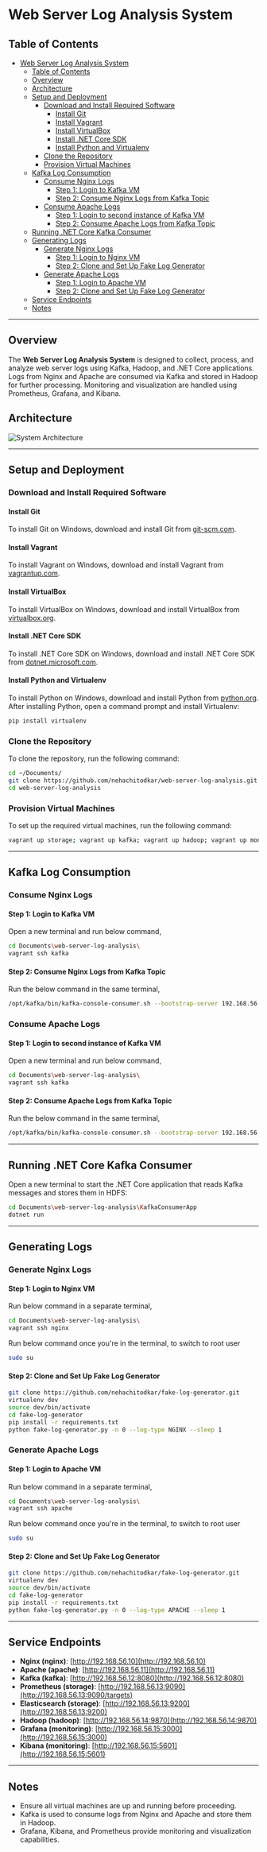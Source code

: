 # Web Server Log Analysis System

## Table of Contents
- [Web Server Log Analysis System](#web-server-log-analysis-system)
  - [Table of Contents](#table-of-contents)
  - [Overview](#overview)
  - [Architecture](#architecture)
  - [Setup and Deployment](#setup-and-deployment)
    - [Download and Install Required Software](#download-and-install-required-software)
      - [Install Git](#install-git)
      - [Install Vagrant](#install-vagrant)
      - [Install VirtualBox](#install-virtualbox)
      - [Install .NET Core SDK](#install-net-core-sdk)
      - [Install Python and Virtualenv](#install-python-and-virtualenv)
    - [Clone the Repository](#clone-the-repository)
    - [Provision Virtual Machines](#provision-virtual-machines)
  - [Kafka Log Consumption](#kafka-log-consumption)
    - [Consume Nginx Logs](#consume-nginx-logs)
      - [Step 1: Login to Kafka VM](#step-1-login-to-kafka-vm)
      - [Step 2: Consume Nginx Logs from Kafka Topic](#step-2-consume-nginx-logs-from-kafka-topic)
    - [Consume Apache Logs](#consume-apache-logs)
      - [Step 1: Login to second instance of Kafka VM](#step-1-login-to-second-instance-of-kafka-vm)
      - [Step 2: Consume Apache Logs from Kafka Topic](#step-2-consume-apache-logs-from-kafka-topic)
  - [Running .NET Core Kafka Consumer](#running-net-core-kafka-consumer)
  - [Generating Logs](#generating-logs)
    - [Generate Nginx Logs](#generate-nginx-logs)
      - [Step 1: Login to Nginx VM](#step-1-login-to-nginx-vm)
      - [Step 2: Clone and Set Up Fake Log Generator](#step-2-clone-and-set-up-fake-log-generator)
    - [Generate Apache Logs](#generate-apache-logs)
      - [Step 1: Login to Apache VM](#step-1-login-to-apache-vm)
      - [Step 2: Clone and Set Up Fake Log Generator](#step-2-clone-and-set-up-fake-log-generator-1)
  - [Service Endpoints](#service-endpoints)
  - [Notes](#notes)

---

## Overview
The **Web Server Log Analysis System** is designed to collect, process, and analyze web server logs using Kafka, Hadoop, and .NET Core applications. Logs from Nginx and Apache are consumed via Kafka and stored in Hadoop for further processing. Monitoring and visualization are handled using Prometheus, Grafana, and Kibana.

## Architecture

![System Architecture](./images/web-server-log-analysis-system-architecture.png)

---

## Setup and Deployment
### Download and Install Required Software

#### Install Git
To install Git on Windows, download and install Git from [git-scm.com](https://git-scm.com/downloads).

#### Install Vagrant
To install Vagrant on Windows, download and install Vagrant from [vagrantup.com](https://www.vagrantup.com/).

#### Install VirtualBox
To install VirtualBox on Windows, download and install VirtualBox from [virtualbox.org](https://www.virtualbox.org/wiki/Downloads).

#### Install .NET Core SDK
To install .NET Core SDK on Windows, download and install .NET Core SDK from [dotnet.microsoft.com](https://dotnet.microsoft.com/download).

#### Install Python and Virtualenv
To install Python on Windows, download and install Python from [python.org](https://www.python.org/downloads/).
After installing Python, open a command prompt and install Virtualenv:
```sh
pip install virtualenv
```

### Clone the Repository
To clone the repository, run the following command:

```sh
cd ~/Documents/
git clone https://github.com/nehachitodkar/web-server-log-analysis.git
cd web-server-log-analysis
```
### Provision Virtual Machines
To set up the required virtual machines, run the following command:

```sh
vagrant up storage; vagrant up kafka; vagrant up hadoop; vagrant up monitoring; vagrant up nginx; vagrant up apache
```

---

## Kafka Log Consumption
### Consume Nginx Logs
#### Step 1: Login to Kafka VM
Open a new terminal and run below command,
```sh
cd Documents\web-server-log-analysis\
vagrant ssh kafka
```

#### Step 2: Consume Nginx Logs from Kafka Topic
Run the below command in the same terminal,
```sh
/opt/kafka/bin/kafka-console-consumer.sh --bootstrap-server 192.168.56.12:9092 --topic nginx-logs --from-beginning
```

### Consume Apache Logs
#### Step 1: Login to second instance of Kafka VM
Open a new terminal and run below command,
```sh
cd Documents\web-server-log-analysis\
vagrant ssh kafka
```

#### Step 2: Consume Apache Logs from Kafka Topic
Run the below command in the same terminal,
```sh
/opt/kafka/bin/kafka-console-consumer.sh --bootstrap-server 192.168.56.12:9092 --topic apache-logs --from-beginning
```

---

## Running .NET Core Kafka Consumer
Open a new terminal to start the .NET Core application that reads Kafka messages and stores them in HDFS:

```sh
cd Documents\web-server-log-analysis\KafkaConsumerApp
dotnet run
```

---

## Generating Logs

### Generate Nginx Logs
#### Step 1: Login to Nginx VM
Run below command in a separate terminal,
```sh
cd Documents\web-server-log-analysis\
vagrant ssh nginx
```
Run below command once you're in the terminal, to switch to root user
```sh
sudo su
```
#### Step 2: Clone and Set Up Fake Log Generator
```sh
git clone https://github.com/nehachitodkar/fake-log-generator.git
virtualenv dev
source dev/bin/activate
cd fake-log-generator
pip install -r requirements.txt
python fake-log-generator.py -n 0 --log-type NGINX --sleep 1
```

### Generate Apache Logs
#### Step 1: Login to Apache VM
Run below command in a separate terminal,
```sh
cd Documents\web-server-log-analysis\
vagrant ssh apache
```
Run below command once you're in the terminal, to switch to root user
```sh
sudo su
```
#### Step 2: Clone and Set Up Fake Log Generator
```sh
git clone https://github.com/nehachitodkar/fake-log-generator.git
virtualenv dev
source dev/bin/activate
cd fake-log-generator
pip install -r requirements.txt
python fake-log-generator.py -n 0 --log-type APACHE --sleep 1
```

---

## Service Endpoints
- **Nginx (nginx)**: [http://192.168.56.10](http://192.168.56.10)
- **Apache (apache)**: [http://192.168.56.11](http://192.168.56.11)
- **Kafka (kafka)**: [http://192.168.56.12:8080](http://192.168.56.12:8080)
- **Prometheus (storage)**: [http://192.168.56.13:9090](http://192.168.56.13:9090/targets)
- **Elasticsearch (storage)**: [http://192.168.56.13:9200](http://192.168.56.13:9200)
- **Hadoop (hadoop)**: [http://192.168.56.14:9870](http://192.168.56.14:9870)
- **Grafana (monitoring)**: [http://192.168.56.15:3000](http://192.168.56.15:3000)
- **Kibana (monitoring)**: [http://192.168.56.15:5601](http://192.168.56.15:5601)

---

## Notes
- Ensure all virtual machines are up and running before proceeding.
- Kafka is used to consume logs from Nginx and Apache and store them in Hadoop.
- Grafana, Kibana, and Prometheus provide monitoring and visualization capabilities.
